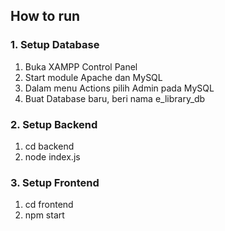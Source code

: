## How to run

### 1. Setup Database

1. Buka XAMPP Control Panel
2. Start module Apache dan MySQL
3. Dalam menu Actions pilih Admin pada MySQL
4. Buat Database baru, beri nama e_library_db

### 2. Setup Backend

1. cd backend
2. node index.js

### 3. Setup Frontend

1. cd frontend
2. npm start
